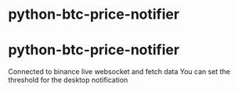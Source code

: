 # python-btc-price-notifier
# python-btc-price-notifier

Connected to binance live websocket and fetch data 
You can set the threshold for the desktop notification
